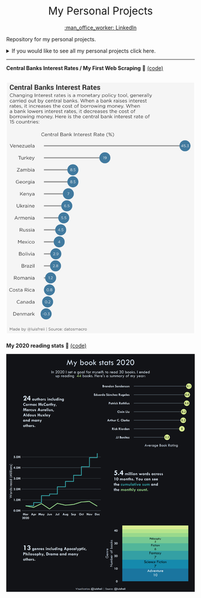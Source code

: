 <h1 style="font-weight:normal" align="center">
 My Personal Projects
</h1>
<a href="https://www.linkedin.com/in/luis-freites-navia/">
<p align="center">:man_office_worker: LinkedIn</p>
</a>

Repository for my personal projects.

<details>
  <summary>If you would like to see all my personal projects click here.</summary>

<!-- toc -->
- 02/2021: [My 2020 reading stats :book:](https://github.com/luisfrein/P-Projects/tree/master/My_book_data)
- 03/2021: [Central Banks Interest Rates / My First Web Scraping :bank:](https://github.com/luisfrein/P-Projects/tree/master/First_web_scrape)
<!-- tocstop -->
</details>

---
**Central Banks Interest Rates / My First Web Scraping** :bank: [(code)](https://github.com/luisfrein/P-Projects/blob/master/First_web_scrape/Web_scraping.R)

![alt text](https://github.com/luisfrein/P-Projects/blob/master/First_web_scrape/interest_rate.png)
---
**My 2020 reading stats** :book: [(code)](https://github.com/luisfrein/P-Projects/blob/master/My_book_data/book_data_2020.R)

![alt text](https://github.com/luisfrein/P-Projects/blob/master/My_book_data/book_summary.png)
